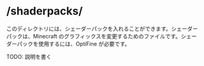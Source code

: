 # /shaderpacks/

このディレクトリには、シェーダーパックを入れることができます。シェーダーパックは、Minecraft のグラフィックスを変更するためのファイルです。シェーダーパックを使用するには、OptiFine が必要です。

TODO: 説明を書く
